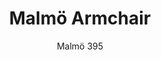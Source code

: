 ---
designer: Cmp Design
description: "Malm%F6%20chairs%20evoke%20warmth%20sensations%20thanks%20to%20the%20touch%20of%20ash%20wood%2C%20the%20tapered%20look%20and%20the%20appeal%20of%20tradition.%20The%20design%20elements%20appear%20in%20their%20purity%2C%20thicker%20in%20the%20joints%20and%20tapered%20in%20a%20natural%20way%20to%20offer%20lightness%20and%20elegance.%20Armchair%20with%20ash%20veneered%20plywood%20shell%2C%20solid%20ash%20wood%20frame%20and%20armrests."
image_primary: img/Malmo_395_01_zoom.jpg
image_secondary: img/Malmo_395_02_zoom.jpg
manufacturer: Pedrali
href: https://www.pedrali.it/en/products/catalog/Armchair-MALMOe-395/
subtitle: Malmö 395
title: Malmö Armchair
image_thumb: img/Malmo_395_cover.jpg
tags: 
  - pedrali
  - chairs
category: chairs
slug: /manufacturers/pedrali/chairs/cmp-design-malmo-armchair
---